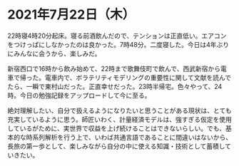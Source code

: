 # 2021年7月22日（木）

22時寝4時20分起床。寝る前酒飲んだので、テンションは正直低い。エアコンをつけっぱにしなかったのは良かった。7時48分。二度寝した。今日は4年ぶりにみんなに会うから、楽しみだ。

新宿西口で16時から飲み始めて、22時まで歌舞伎町で飲んで、西武新宿から電車で帰った。電車内で、ボラテリティモデリングの重要性に関して文献を読んでたら、一瞬で東村山だった。正直幸せだった。23時半帰宅。色々やって、24時。今日の勉強記録をアップロードして今に至る。

絶対理解したい、自分で扱えるようになりたいと思うことがある現状は、とても充実しているように思う。師匠いわく、計量経済モデルは、強すぎる仮定を使用しているがために、実世界で収益を上げ続けることはできないらしい。でも、基本的な時系列解析を行う上で、いわば共通言語であることに間違いはないから、長旅の第一歩として、楽しみながら自分の中に使える知識・技術として蓄積していきたい。
